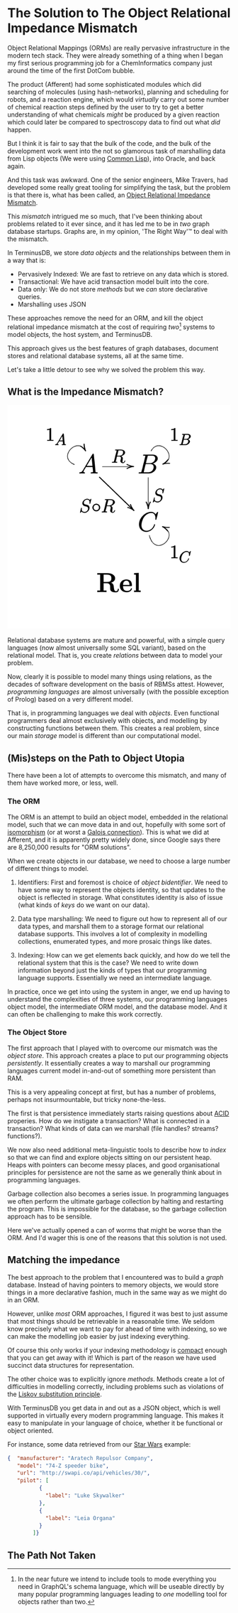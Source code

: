 # The Solution to The Object Relational Impedance Mismatch

Object Relational Mappings (ORMs) are really pervasive infrastructure
in the modern tech stack. They were already something of a thing when
I began my first serious programming job for a ChemInformatics company
just around the time of the first DotCom bubble.

The product (Afferent) had some sophisticated modules which did
searching of molecules (using hash-networks), planning and scheduling
for robots, and a reaction engine, which would *virtually* carry out
some number of chemical reaction steps defined by the user to try to
get a better understanding of what chemicals *might* be produced by a
given reaction which could later be compared to spectroscopy data to
find out what *did* happen.

But I think it is fair to say that the bulk of the code, and the bulk
of the development work went into the not so glamorous task of
marshalling data from Lisp objects (We were using [Common
Lisp](https://lisp-lang.org/)), into Oracle, and back again.

And this task was awkward. One of the senior engineers, Mike Travers,
had developed some really great tooling for simplifying the task, but
the problem is that there is, what has been called, an [Object
Relational Impedance
Mismatch](https://en.wikipedia.org/wiki/Object%E2%80%93relational_impedance_mismatch).

This *mismatch* intrigued me so much, that I've been thinking about
problems related to it ever since, and it has led me to be in *two*
graph database startups. Graphs are, in my opinion, 'The Right Way'™
to deal with the mismatch.

In TerminusDB, we store *data objects* and the relationships between
them in a way that is:

* Pervasively Indexed: We are fast to retrieve on any data which is
  stored.
* Transactional: We have acid transaction model built into the core.
* Data only: We do not store *methods* but we *can* store declarative
  queries.
* Marshalling uses JSON

These approaches remove the need for an ORM, and kill the object
relational impedance mismatch at the cost of requiring *two*[^1] systems
to model objects, the host system, and TerminusDB.

This approach gives us the best features of graph databases, document
stores and relational database systems, all at the same time.

Let's take a little detour to see why we solved the problem this way.

## What is the Impedance Mismatch?

![Relations in Category Theory](../assets/Relations_category.png)

Relational database systems are mature and powerful, with a simple
query languages (now almost universally some SQL variant), based on
the relational model. That is, you create *relations* between data to
model your problem.

Now, clearly it is possible to model many things using relations, as
the decades of software development on the basis of RBMSs
attest. However, *programming languages* are almost universally (with
the possible exception of Prolog) based on a very different
model.

That is, in programming languages we deal with *objects*. Even
functional programmers deal almost exclusively with objects, and
modelling by constructing functions between them. This creates a real
problem, since our main *storage* model is different than our
computational model.

## (Mis)steps on the Path to Object Utopia

There have been a lot of attempts to overcome this mismatch, and many
of them have worked more, or less, well.

### The ORM

The ORM is an attempt to build an object model, embedded in the
relational model, such that we can move data in and out, hopefully
with some sort of
[isomorphism](https://en.wikipedia.org/wiki/Isomorphism) (or at worst
a [Galois
connection](https://en.wikipedia.org/wiki/Galois_connection)). This is
what we did at Afferent, and it is apparently pretty widely done,
since Google says there are 8,250,000 results for "ORM solutions".

When we create objects in our database, we need to choose a large
number of different things to model.

1. Identifiers: First and foremost is choice of *object
   bidentifier*. We need to have some way to represent the objects
   identity, so that updates to the object is reflected in
   storage. What constitutes identity is also of issue (what kinds of
   *keys* do we want on our data).

2. Data type marshalling: We need to figure out how to represent all
   of our data types, and marshall them to a storage format our
   relational database supports. This involves a lot of complexity in
   modelling collections, enumerated types, and more prosaic things
   like dates.

3. Indexing: How can we get elements back quickly, and how do we tell
   the relational system that this is the case? We need to write down
   information beyond just the kinds of types that our programming
   language supports. Essentially we need an intermediate language.

In practice, once we get into using the system in anger, we end up
having to understand the complexities of three systems, our
programming languages object model, the intermediate ORM model, and
the database model. And it can often be challenging to make this work
correctly.

### The Object Store

The first approach that I played with to overcome our mismatch was the
*object store*. This approach creates a place to put our programming
objects *persistently*. It essentially creates a way to marshall our
programming languages current model in-and-out of something more
persistent than RAM.

This is a very appealing concept at first, but has a number of
problems, perhaps not insurmountable, but tricky none-the-less.

The first is that persistence immediately starts raising questions
about [ACID](https://en.wikipedia.org/wiki/ACID) properies. How do we
instigate a transaction? What is connected in a transaction? What
kinds of data can we marshall (file handles? streams? functions?).

We now also need additional meta-linguistic tools to describe how to
*index* so that we can find and explore objects sitting on our
persistent heap. Heaps with pointers can become messy places, and good
organisational principles for persistence are not the same as we
generally think about in programming languages.

Garbage collection also becomes a series issue. In programming
languages we often perform the ultimate garbage collection by halting
and restarting the program. This is impossible for the database, so
the garbage collection approach has to be sensible.

Here we've actually opened a can of worms that might be worse than the
ORM. And I'd wager this is one of the reasons that this solution is
not used.

## Matching the impedance

The best approach to the problem that I encountered was to build a
*graph* database. Instead of having pointers to memory objects, we
would store things in a more declarative fashion, much in the same way
as we might do in an ORM.

However, unlike *most* ORM approaches, I figured it was best to just
assume that most things should be retrievable in a reasonable time. We
seldom know precisely what we want to pay for ahead of time with
indexing, so we can make the modelling job easier by just indexing
everything.

Of course this only works if your indexing methodology is
[compact](../entries/graph_representation.md) enough that you can get
away with it! Which is part of the reason we have used succinct data
structures for representation.

The other choice was to explicitly ignore *methods*. Methods create a
lot of difficulties in modelling correctly, including problems such as
violations of the [Liskov substitution
principle](https://en.wikipedia.org/wiki/Liskov_substitution_principle).

With TerminusDB you get data in and out as a JSON object, which is
well supported in virtually every modern programming language. This
makes it easy to manipulate in your language of choice, whether it be
functional or object oriented.

For instance, some data retrieved from our [Star Wars](star_wars.md)
example:

```json
{  "manufacturer": "Aratech Repulsor Company",
   "model": "74-Z speeder bike",
   "url": "http://swapi.co/api/vehicles/30/",
   "pilot": [
          {
            "label": "Luke Skywalker"
          },
          {
            "label": "Leia Organa"
          }
        ]}
```

## The Path Not Taken

[^1]: In the near future we intend to include tools to mode everything you need in GraphQL's schema language, which will be useable directly by many popular programming languages leading to *one* modelling tool for objects rather than two.
